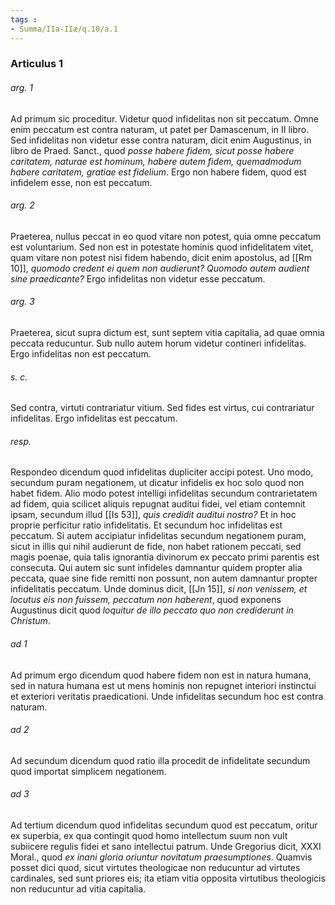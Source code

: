 ```yaml
---
tags : 
- Summa/IIa-IIæ/q.10/a.1
---
```


### Articulus 1

###### arg. 1
Ad primum sic proceditur. Videtur quod infidelitas non sit peccatum. Omne enim peccatum est contra naturam, ut patet per Damascenum, in II libro. Sed infidelitas non videtur esse contra naturam, dicit enim Augustinus, in libro de Praed. Sanct., quod *posse habere fidem, sicut posse habere caritatem, naturae est hominum, habere autem fidem, quemadmodum habere caritatem, gratiae est fidelium*. Ergo non habere fidem, quod est infidelem esse, non est peccatum.

###### arg. 2
Praeterea, nullus peccat in eo quod vitare non potest, quia omne peccatum est voluntarium. Sed non est in potestate hominis quod infidelitatem vitet, quam vitare non potest nisi fidem habendo, dicit enim apostolus, ad [[Rm 10]], *quomodo credent ei quem non audierunt? Quomodo autem audient sine praedicante?* Ergo infidelitas non videtur esse peccatum.

###### arg. 3
Praeterea, sicut supra dictum est, sunt septem vitia capitalia, ad quae omnia peccata reducuntur. Sub nullo autem horum videtur contineri infidelitas. Ergo infidelitas non est peccatum.

###### s. c.
Sed contra, virtuti contrariatur vitium. Sed fides est virtus, cui contrariatur infidelitas. Ergo infidelitas est peccatum.

###### resp.
Respondeo dicendum quod infidelitas dupliciter accipi potest. Uno modo, secundum puram negationem, ut dicatur infidelis ex hoc solo quod non habet fidem. Alio modo potest intelligi infidelitas secundum contrarietatem ad fidem, quia scilicet aliquis repugnat auditui fidei, vel etiam contemnit ipsam, secundum illud [[Is 53]], *quis credidit auditui nostro?* Et in hoc proprie perficitur ratio infidelitatis. Et secundum hoc infidelitas est peccatum. Si autem accipiatur infidelitas secundum negationem puram, sicut in illis qui nihil audierunt de fide, non habet rationem peccati, sed magis poenae, quia talis ignorantia divinorum ex peccato primi parentis est consecuta. Qui autem sic sunt infideles damnantur quidem propter alia peccata, quae sine fide remitti non possunt, non autem damnantur propter infidelitatis peccatum. Unde dominus dicit, [[Jn 15]], *si non venissem, et locutus eis non fuissem, peccatum non haberent*, quod exponens Augustinus dicit quod *loquitur de illo peccato quo non crediderunt in Christum*.

###### ad 1
Ad primum ergo dicendum quod habere fidem non est in natura humana, sed in natura humana est ut mens hominis non repugnet interiori instinctui et exteriori veritatis praedicationi. Unde infidelitas secundum hoc est contra naturam.

###### ad 2
Ad secundum dicendum quod ratio illa procedit de infidelitate secundum quod importat simplicem negationem.

###### ad 3
Ad tertium dicendum quod infidelitas secundum quod est peccatum, oritur ex superbia, ex qua contingit quod homo intellectum suum non vult subiicere regulis fidei et sano intellectui patrum. Unde Gregorius dicit, XXXI Moral., quod *ex inani gloria oriuntur novitatum praesumptiones*. Quamvis posset dici quod, sicut virtutes theologicae non reducuntur ad virtutes cardinales, sed sunt priores eis; ita etiam vitia opposita virtutibus theologicis non reducuntur ad vitia capitalia.

